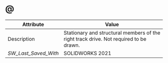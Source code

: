# @
| Attribute | Value |
| ---  | ---     |
| Description | Stationary and structural members of the right track drive. Not required to be drawn. |
| _SW_Last_Saved_With_ | SOLIDWORKS 2021 |
